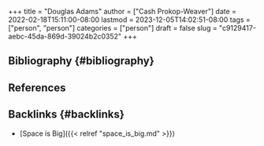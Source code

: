 +++
title = "Douglas Adams"
author = ["Cash Prokop-Weaver"]
date = 2022-02-18T15:11:00-08:00
lastmod = 2023-12-05T14:02:51-08:00
tags = ["person", "person"]
categories = ["person"]
draft = false
slug = "c9129417-aebc-45da-869d-39024b2c0352"
+++

## Bibliography {#bibliography}

## References

<style>.csl-entry{text-indent: -1.5em; margin-left: 1.5em;}</style><div class="csl-bib-body">
</div>


## Backlinks {#backlinks}

-   [Space is Big]({{< relref "space_is_big.md" >}})
